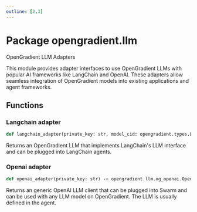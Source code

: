 ```yaml
---
outline: [2,3]
---
```


  

# Package opengradient.llm

OpenGradient LLM Adapters

This module provides adapter interfaces to use OpenGradient LLMs with popular AI frameworks
like LangChain and OpenAI. These adapters allow seamless integration of OpenGradient models
into existing applications and agent frameworks.

## Functions

  

### Langchain adapter 

```python
def langchain_adapter(private_key: str, model_cid: opengradient.types.LLM, max_tokens: int = 300) ‑> opengradient.llm.og_langchain.OpenGradientChatModel
```

  

  
Returns an OpenGradient LLM that implements LangChain's LLM interface
and can be plugged into LangChain agents.
  

  

### Openai adapter 

```python
def openai_adapter(private_key: str) ‑> opengradient.llm.og_openai.OpenGradientOpenAIClient
```

  

  
Returns an generic OpenAI LLM client that can be plugged into Swarm and can
be used with any LLM model on OpenGradient. The LLM is usually defined in the
agent.